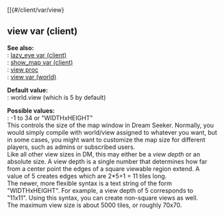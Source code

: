 []{#/client/var/view}    
## view var (client)    
**See also:**    
:   [lazy_eye var (client)](/ref/client/var/lazy_eye/lazy_eye.md)    
:   [show_map var (client)](/ref/client/var/show_map/show_map.md)    
:   [view proc](/ref/proc/view/view.md)    
:   [view var (world)](/ref/world/var/view/view.md)    
<!-- -->    
**Default value:**    
:   world.view (which is 5 by default)    
<!-- -->    
**Possible values:**    
:   -1 to 34 or \"WIDTHxHEIGHT\"    
This controls the size of the map window in Dream Seeker. Normally, you    
would simply compile with world/view assigned to whatever you want, but    
in some cases, you might want to customize the map size for different    
players, such as admins or subscribed users.    
Like all other view sizes in DM, this may either be a *view depth* or an    
absolute size. A view depth is a single number that determines how far    
from a center point the edges of a square viewable region extend. A    
value of 5 creates edges which are 2\*5+1 = 11 tiles long.    
The newer, more flexible syntax is a text string of the form    
\"WIDTHxHEIGHT\". For example, a view depth of 5 corresponds to    
\"11x11\". Using this syntax, you can create non-square views as well.    
The maximum view size is about 5000 tiles, or roughly 70x70.  